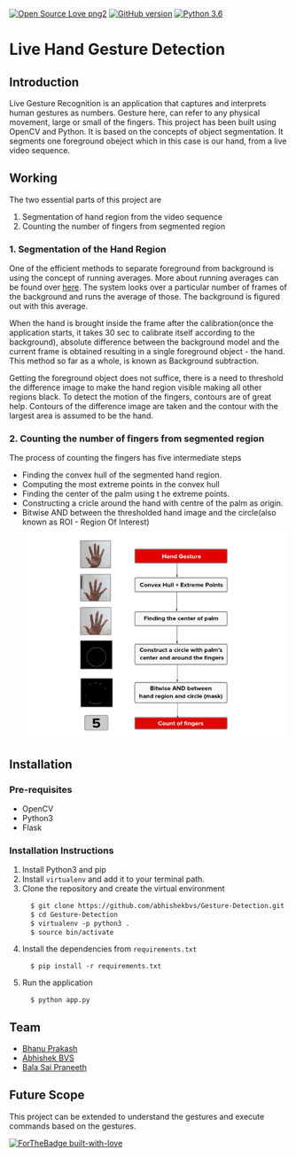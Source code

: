 [![Open Source Love png2](https://badges.frapsoft.com/os/v2/open-source.png?v=103)](https://github.com/ellerbrock/open-source-badges/) [![GitHub version](https://badge.fury.io/gh/Naereen%2FStrapDown.js.svg)](https://github.com/Naereen/StrapDown.js)
[![Python 3.6](https://img.shields.io/badge/python-3.6-blue.svg)](https://www.python.org/downloads/release/python-360/)

# Live Hand Gesture Detection  

## Introduction  
Live Gesture Recognition is an application that captures and interprets human gestures as numbers. Gesture here, can refer to any physical movement, large or small of the fingers. This project has been built using OpenCV and Python. It is based on the concepts of object segmentation. It segments one foreground obeject which in this case is our hand, from a live video sequence.

## Working  

The two essential parts of this project are 
1. Segmentation of hand region from the video sequence
2. Counting the number of fingers from segmented region

### 1. Segmentation of the Hand Region  
One of the efficient methods to separate foreground from background is using the concept of running averages. More about running averages can be found over [here](http://opencvpython.blogspot.com/2012/07/background-extraction-using-running.html). The system looks over a particular number of frames of the background and runs the average of those. The background is figured out with this average.  

When the hand is brought inside the frame after the calibration(once the application starts, it takes 30 sec to calibrate itself according to the background), absolute difference between the background model and the current frame is obtained resulting in a single foreground object - the hand. This method so far as a whole, is known as Background subtraction.

Getting the foreground object does not suffice, there is a need to threshold the difference image to make the hand region visible making all other regions black. To detect the motion of the fingers, contours are of great help. Contours of the difference image are taken and the contour with the largest area is assumed to be the hand.   

### 2. Counting the number of fingers from segmented region
The process of counting the fingers has five intermediate steps
  + Finding the convex hull of the segmented hand region.
  + Computing the most extreme points in the convex hull
  + Finding the center of the palm using t he extreme points.
  + Constructing a cricle around the hand with centre of the palm as origin.
  + Bitwise AND between the thresholded hand image and the circle(also known as ROI - Region Of Interest) 
  ![Steps](https://github.com/abhishekbvs/Gesture-Detection/blob/master/image1.png)

## Installation

### Pre-requisites
  + OpenCV
  + Python3
  + Flask

### Installation Instructions
1. Install Python3 and pip
2. Install `virtualenv` and add it to your terminal path.
3. Clone the repository and create the virtual environment
    ```
      $ git clone https://github.com/abhishekbvs/Gesture-Detection.git
      $ cd Gesture-Detection
      $ virtualenv -p python3 .
      $ source bin/activate
    ```
4. Install the dependencies from `requirements.txt`
    ```
      $ pip install -r requirements.txt
    ```
5. Run the application
    ```
      $ python app.py
    ```

## Team

  + [Bhanu Prakash](https://github.com/BhanuPrakashNani/)
  + [Abhishek BVS](https://github.com/abhishekbvs/)
  + [Bala Sai Praneeth](https://github.com/PraneethVankayala)

## Future Scope  
This project can be extended to understand the gestures and execute commands based on the gestures.

[![ForTheBadge built-with-love](http://ForTheBadge.com/images/badges/built-with-love.svg)](https://github.com/abhishekbvs/Gesture-Detection) 